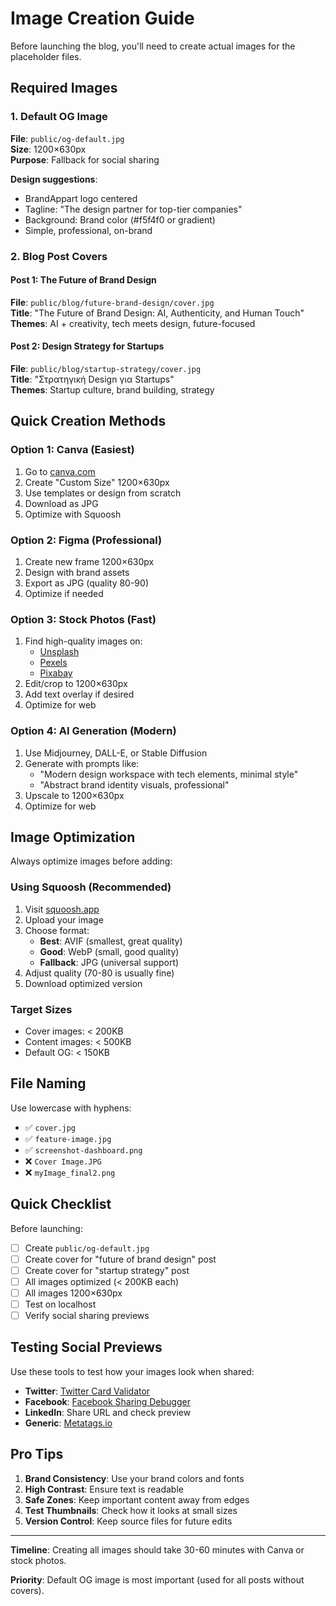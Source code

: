 # Image Creation Guide

Before launching the blog, you'll need to create actual images for the placeholder files.

## Required Images

### 1. Default OG Image
**File**: `public/og-default.jpg`  
**Size**: 1200×630px  
**Purpose**: Fallback for social sharing

**Design suggestions**:
- BrandAppart logo centered
- Tagline: "The design partner for top-tier companies"
- Background: Brand color (#f5f4f0 or gradient)
- Simple, professional, on-brand

### 2. Blog Post Covers

#### Post 1: The Future of Brand Design
**File**: `public/blog/future-brand-design/cover.jpg`  
**Title**: "The Future of Brand Design: AI, Authenticity, and Human Touch"  
**Themes**: AI + creativity, tech meets design, future-focused

#### Post 2: Design Strategy for Startups
**File**: `public/blog/startup-strategy/cover.jpg`  
**Title**: "Στρατηγική Design για Startups"  
**Themes**: Startup culture, brand building, strategy

## Quick Creation Methods

### Option 1: Canva (Easiest)
1. Go to [canva.com](https://canva.com)
2. Create "Custom Size" 1200×630px
3. Use templates or design from scratch
4. Download as JPG
5. Optimize with Squoosh

### Option 2: Figma (Professional)
1. Create new frame 1200×630px
2. Design with brand assets
3. Export as JPG (quality 80-90)
4. Optimize if needed

### Option 3: Stock Photos (Fast)
1. Find high-quality images on:
   - [Unsplash](https://unsplash.com)
   - [Pexels](https://pexels.com)
   - [Pixabay](https://pixabay.com)
2. Edit/crop to 1200×630px
3. Add text overlay if desired
4. Optimize for web

### Option 4: AI Generation (Modern)
1. Use Midjourney, DALL-E, or Stable Diffusion
2. Generate with prompts like:
   - "Modern design workspace with tech elements, minimal style"
   - "Abstract brand identity visuals, professional"
3. Upscale to 1200×630px
4. Optimize for web

## Image Optimization

Always optimize images before adding:

### Using Squoosh (Recommended)
1. Visit [squoosh.app](https://squoosh.app)
2. Upload your image
3. Choose format:
   - **Best**: AVIF (smallest, great quality)
   - **Good**: WebP (small, good quality)
   - **Fallback**: JPG (universal support)
4. Adjust quality (70-80 is usually fine)
5. Download optimized version

### Target Sizes
- Cover images: < 200KB
- Content images: < 500KB
- Default OG: < 150KB

## File Naming

Use lowercase with hyphens:
- ✅ `cover.jpg`
- ✅ `feature-image.jpg`
- ✅ `screenshot-dashboard.png`
- ❌ `Cover Image.JPG`
- ❌ `myImage_final2.png`

## Quick Checklist

Before launching:
- [ ] Create `public/og-default.jpg`
- [ ] Create cover for "future of brand design" post
- [ ] Create cover for "startup strategy" post
- [ ] All images optimized (< 200KB each)
- [ ] All images 1200×630px
- [ ] Test on localhost
- [ ] Verify social sharing previews

## Testing Social Previews

Use these tools to test how your images look when shared:

- **Twitter**: [Twitter Card Validator](https://cards-dev.twitter.com/validator)
- **Facebook**: [Facebook Sharing Debugger](https://developers.facebook.com/tools/debug/)
- **LinkedIn**: Share URL and check preview
- **Generic**: [Metatags.io](https://metatags.io)

## Pro Tips

1. **Brand Consistency**: Use your brand colors and fonts
2. **High Contrast**: Ensure text is readable
3. **Safe Zones**: Keep important content away from edges
4. **Test Thumbnails**: Check how it looks at small sizes
5. **Version Control**: Keep source files for future edits

---

**Timeline**: Creating all images should take 30-60 minutes with Canva or stock photos.

**Priority**: Default OG image is most important (used for all posts without covers).

